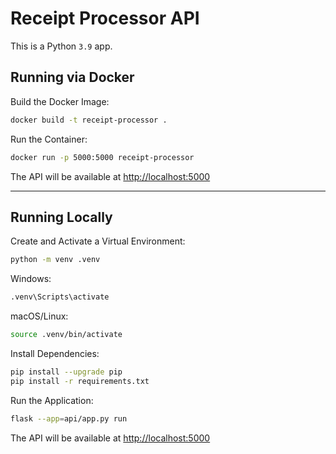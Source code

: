 # Receipt Processor API

This is a Python `3.9` app.

## Running via Docker

Build the Docker Image:
```sh
docker build -t receipt-processor .
```

Run the Container:
```sh
docker run -p 5000:5000 receipt-processor
```

The API will be available at [http://localhost:5000](http://localhost:5000)

---

## Running Locally

Create and Activate a Virtual Environment:
```sh
python -m venv .venv
```

Windows:
```sh
.venv\Scripts\activate
```

macOS/Linux:
```sh
source .venv/bin/activate
```

Install Dependencies:
```sh
pip install --upgrade pip
pip install -r requirements.txt
```

Run the Application:
```sh
flask --app=api/app.py run
```

The API will be available at [http://localhost:5000](http://localhost:5000)
